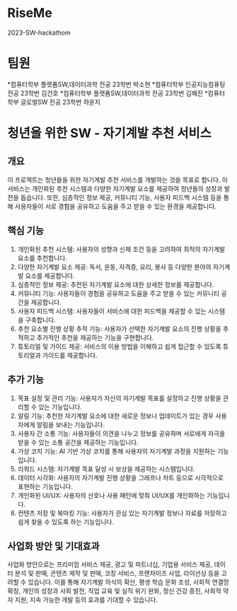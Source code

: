 # RiseMe
2023-SW-hackathom

# 팀원
*컴퓨터학부 플랫폼SW,데이터과학 전공 23학번 박소현
*컴퓨터학부 인공지능컴퓨팅 전공 23학번 김건호
*컴퓨터학부 플랫폼SW,데이터과학 전공 23학번 김혜진
*컴퓨터학부 글로벌SW 전공 23학번 하윤지

# 청년을 위한 SW - 자기계발 추천 서비스

## 개요
이 프로젝트는 청년들을 위한 자기계발 추천 서비스를 개발하는 것을 목표로 합니다. 이 서비스는 개인화된 추천 시스템과 다양한 자기계발 요소를 제공하여 청년들의 성장과 발전을 돕습니다. 또한, 심층적인 정보 제공, 커뮤니티 기능, 사용자 피드백 시스템 등을 통해 사용자들이 서로 경험을 공유하고 도움을 주고 받을 수 있는 환경을 제공합니다.

## 핵심 기능
1. 개인화된 추천 시스템: 사용자의 성향과 신체 조건 등을 고려하여 최적의 자기계발 요소를 추천합니다.
2. 다양한 자기계발 요소 제공: 독서, 운동, 자격증, 요리, 봉사 등 다양한 분야의 자기계발 요소를 제공합니다.
3. 심층적인 정보 제공: 추천된 자기계발 요소에 대한 상세한 정보를 제공합니다.
4. 커뮤니티 기능: 사용자들이 경험을 공유하고 도움을 주고 받을 수 있는 커뮤니티 공간을 제공합니다.
5. 사용자 피드백 시스템: 사용자들이 서비스에 대한 피드백을 제공할 수 있는 시스템을 구축합니다.
6. 추천 요소별 진행 상황 추적 기능: 사용자가 선택한 자기계발 요소의 진행 상황을 추적하고 추가적인 추천을 제공하는 기능을 구현합니다.
7. 튜토리얼 및 가이드 제공: 서비스의 이용 방법을 이해하고 쉽게 접근할 수 있도록 튜토리얼과 가이드를 제공합니다.

## 추가 기능
1. 목표 설정 및 관리 기능: 사용자가 자신의 자기계발 목표를 설정하고 진행 상황을 관리할 수 있는 기능입니다.
2. 알림 기능: 추천한 자기계발 요소에 대한 새로운 정보나 업데이트가 있는 경우 사용자에게 알림을 보내는 기능입니다.
3. 사용자 간 소통 기능: 사용자들이 의견을 나누고 정보를 공유하며 서로에게 자극을 받을 수 있는 소통 공간을 제공하는 기능입니다.
4. 가상 코치 기능: AI 기반 가상 코치를 통해 사용자의 자기계발 과정을 지원하는 기능입니다.
5. 리워드 시스템: 자기계발 목표 달성 시 보상을 제공하는 시스템입니다.
6. 데이터 시각화: 사용자의 자기계발 진행 상황을 그래프나 차트 등으로 시각적으로 표현하는 기능입니다.
7. 개인화된 UI/UX: 사용자의 선호나 사용 패턴에 맞춰 UI/UX를 개인화하는 기능입니다.
8. 컨텐츠 저장 및 북마킹 기능: 사용자가 관심 있는 자기계발 정보나 자료를 저장하고 쉽게 찾을 수 있도록 하는 기능입니다.

## 사업화 방안 및 기대효과
사업화 방안으로는 프리미엄 서비스 제공, 광고 및 파트너십, 기업용 서비스 제공, 데이터 분석 및 판매, 콘텐츠 제작 및 판매, 코칭 서비스, 프랜차이즈 사업, 라이선싱 등을 고려할 수 있습니다. 이를 통해 자기계발 의식의 확산, 평생 학습 문화 조성, 사회적 연결망 확장, 개인의 성장과 사회 발전, 직업 교육 및 실직 위기 완화, 정신 건강 증진, 사회적 약자 지원, 지속 가능한 개발 등의 효과를 기대할 수 있습니다.
